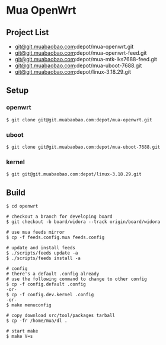 # Mua OpenWrt

## Project List

- git@git.muabaobao.com:depot/mua-openwrt.git
- git@git.muabaobao.com:depot/mua-openwrt-feed.git
- git@git.muabaobao.com:depot/mua-mtk-lks7688-feed.git
- git@git.muabaobao.com:depot/mua-uboot-7688.git
- git@git.muabaobao.com:depot/linux-3.18.29.git

## Setup

### openwrt

```
$ git clone git@git.muabaobao.com:depot/mua-openwrt.git
```

### uboot

```
$ git clone git@git.muabaobao.com:depot/mua-uboot-7688.git
```

### kernel

```
$ git git@git.muabaobao.com:depot/linux-3.18.29.git
```

## Build

```
$ cd openwrt

# checkout a branch for developing board
$ git checkout -b board/widora --track origin/board/widora

# use mua feeds mirror
$ cp -f feeds.config.mua feeds.config

# update and install feeds
$ ./scripts/feeds update -a
$ ./scripts/feeds install -a

# config
# there's a default .config already
# use the following command to change to other config
$ cp -f config.default .config
-or-
$ cp -f config.dev.kernel .config
-or-
$ make menuconfig

# copy download src/tool/packages tarball
$ cp -fr /home/mua/dl .

# start make
$ make V=s
```

